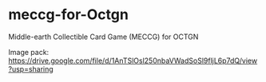 # meccg-for-Octgn

Middle-earth Collectible Card Game (MECCG) for OCTGN

Image pack: https://drive.google.com/file/d/1AnTSlOsl250nbaVWadSoSl9fljL6p7dQ/view?usp=sharing
